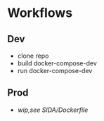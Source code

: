 # Workflows

## Dev

- clone repo
- build docker-compose-dev
- run docker-compose-dev

## Prod

- *wip,see SIDA/Dockerfile*
